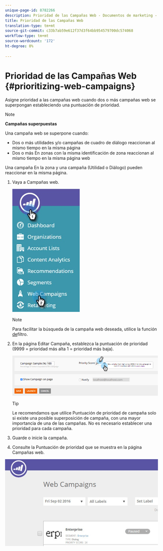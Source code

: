 ```yaml
---
unique-page-id: 8782266
description: Prioridad de las Campañas Web - Documentos de marketing - Documentación del producto
title: Prioridad de las Campañas Web
translation-type: tm+mt
source-git-commit: c33b7ab59e612f37d3f64bb954579700dc574068
workflow-type: tm+mt
source-wordcount: '172'
ht-degree: 0%

---
```



# Prioridad de las Campañas Web {#prioritizing-web-campaigns}

Asigne prioridad a las campañas web cuando dos o más campañas web se superpongan estableciendo una puntuación de prioridad.

>[!NOTE]
>
>**Campañas superpuestas**
>
>Una campaña web se superpone cuando:
>
>* Dos o más utilidades y/o campañas de cuadro de diálogo reaccionan al mismo tiempo en la misma página
>* Dos o más En zonas con la misma identificación de zona reaccionan al mismo tiempo en la misma página web

>
>
Una campaña En la zona y una campaña (Utilidad o Diálogo) pueden reaccionar en la misma página.

1. Vaya a Campañas web.

   ![](assets/web-campaigns-hand-6.jpg)

   >[!NOTE]
   >
   >Para facilitar la búsqueda de la campaña web deseada, utilice la función [de](filter-web-campaigns.md)filtro.

1. En la página Editar Campaña, establezca la puntuación de prioridad (9999 = prioridad más alta 1 = prioridad más baja).

   ![](assets/image2015-7-9-20-3a20-3a58.png)

   >[!TIP]
   >
   >Le recomendamos que utilice Puntuación de prioridad de campaña solo si existe una posible superposición de campaña, con una mayor importancia de una de las campañas. No es necesario establecer una prioridad para cada campaña.

1. Guarde o inicie la campaña.

1. Consulte la Puntuación de prioridad que se muestra en la página Campañas web.

![](assets/web-campaign-priority-score.jpg)
